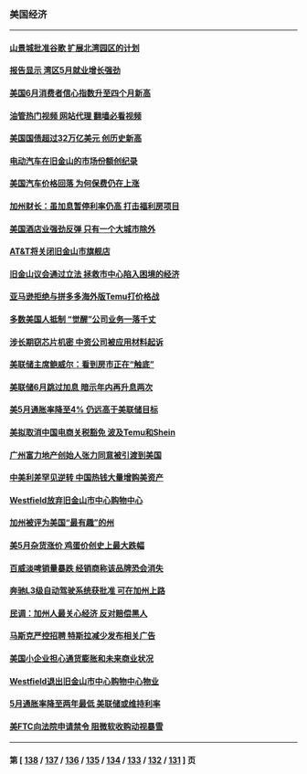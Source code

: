 ### 美国经济
---
#### [山景城批准谷歌 扩展北湾园区的计划](../../pages/ncid1078158/n14018019.md?06180445) 
#### [报告显示 湾区5月就业增长强劲](../../pages/ncid1078158/n14018016.md?06180445) 
#### [美国6月消费者信心指数升至四个月新高](../../pages/ncid1078158/n14017952.md?06180445) 
#### [油管热门视频 网站代理 翻墙必看视频](http://138.2.39.72:81/youtube.html?epic-marker?06180445)
#### [美国国债超过32万亿美元 创历史新高](../../pages/ncid1078158/n14017902.md?06180445) 
#### [电动汽车在旧金山的市场份额创纪录](../../pages/ncid1078158/n14017843.md?06180445) 
#### [美国汽车价格回落 为何保费仍在上涨](../../pages/ncid1078158/n14017562.md?06180445) 
#### [加州财长：虽加息暂停利率仍高 打击福利房项目](../../pages/ncid1078158/n14017560.md?06180445) 
#### [美国酒店业强劲反弹 只有一个大城市除外](../../pages/ncid1078158/n14017326.md?06180445) 
#### [AT&T将关闭旧金山市旗舰店](../../pages/ncid1078158/n14017224.md?06180445) 
#### [旧金山议会通过立法 拯救市中心陷入困境的经济](../../pages/ncid1078158/n14017208.md?06180445) 
#### [亚马逊拒绝与拼多多海外版Temu打价格战](../../pages/ncid1078158/n14017047.md?06180445) 
#### [多数美国人抵制 “觉醒”公司业务一落千丈](../../pages/ncid1078158/n14016894.md?06180445) 
#### [涉长期窃芯片机密 中资公司被应用材料起诉](../../pages/ncid1078158/n14016854.md?06180445) 
#### [美联储主席鲍威尔：看到房市正在“触底”](../../pages/ncid1078158/n14016639.md?06180445) 
#### [美联储6月跳过加息 暗示年内再升息两次](../../pages/ncid1078158/n14016202.md?06180445) 
#### [美5月通胀率降至4% 仍远高于美联储目标](../../pages/ncid1078158/n14016220.md?06180445) 
#### [美拟取消中国电商关税豁免 波及Temu和Shein](../../pages/ncid1078158/n14016163.md?06180445) 
#### [广州富力地产创始人张力同意被引渡到美国](../../pages/ncid1078158/n14016177.md?06180445) 
#### [中美利差罕见逆转 中国热钱大量增购美资产](../../pages/ncid1078158/n14015938.md?06180445) 
#### [Westfield放弃旧金山市中心购物中心](../../pages/ncid1078158/n14015829.md?06180445) 
#### [加州被评为美国“最有趣”的州](../../pages/ncid1078158/n14015739.md?06180445) 
#### [美5月杂货涨价 鸡蛋价创史上最大跌幅](../../pages/ncid1078158/n14015620.md?06180445) 
#### [百威淡啤销量暴跌 经销商称该品牌恐会消失](../../pages/ncid1078158/n14015564.md?06180445) 
#### [奔驰L3级自动驾驶系统获批准 可在加州上路](../../pages/ncid1078158/n14015644.md?06180445) 
#### [民调：加州人最关心经济 反对赔偿黑人](../../pages/ncid1078158/n14015602.md?06180445) 
#### [马斯克严控招聘 特斯拉减少发布相关广告](../../pages/ncid1078158/n14015562.md?06180445) 
#### [美国小企业担心通货膨胀和未来商业状况](../../pages/ncid1078158/n14015560.md?06180445) 
#### [Westfield退出旧金山市中心购物中心物业](../../pages/ncid1078158/n14015500.md?06180445) 
#### [5月通胀率降至两年最低 美联储或维持利率](../../pages/ncid1078158/n14015357.md?06180445) 
#### [美FTC向法院申请禁令 阻微软收购动视暴雪](../../pages/ncid1078158/n14014911.md?06180445) 

---
#### 第 [ [138](./138.md?06180445) / [137](./137.md?06180445) / [136](./136.md?06180445) / [135](./135.md?06180445) / [134](./134.md?06180445) / [133](./133.md?06180445) / [132](./132.md?06180445) / [131](./131.md?06180445) ] 页
